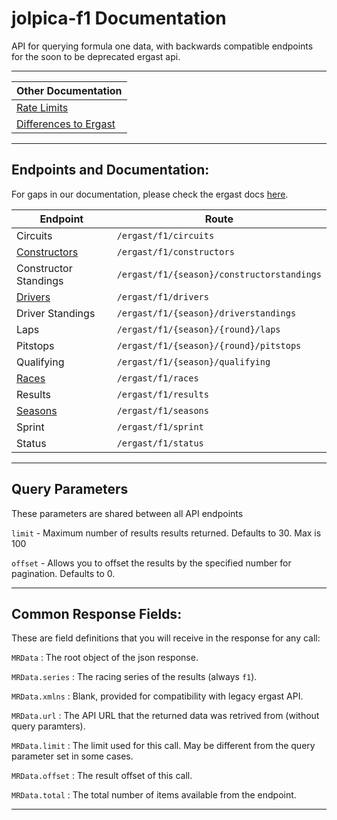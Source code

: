 # jolpica-f1 Documentation

API for querying formula one data, with backwards compatible endpoints for the soon to be deprecated ergast api.

---
| Other Documentation
|-
| [Rate Limits](/docs/rate_limits.md)
| [Differences to Ergast](/docs/ergast_differences.md)

---

## Endpoints and Documentation:
For gaps in our documentation, please check the ergast docs [here](http://ergast.com/mrd/). 

| Endpoint                                          | Route |
|-----                                              |-----|
| Circuits                                          | `/ergast/f1/circuits` |
| [Constructors](/docs/endpoints/constructors.md)   | `/ergast/f1/constructors`|
| Constructor Standings                             | `/ergast/f1/{season}/constructorstandings`|
| [Drivers](/docs/endpoints/drivers.md)             | `/ergast/f1/drivers`|
| Driver Standings                                  | `/ergast/f1/{season}/driverstandings`|
| Laps                                              | `/ergast/f1/{season}/{round}/laps`|
| Pitstops                                          | `/ergast/f1/{season}/{round}/pitstops`|
| Qualifying                                        | `/ergast/f1/{season}/qualifying`|
| [Races](/docs/endpoitns/races.md)                 | `/ergast/f1/races`|
| Results                                           | `/ergast/f1/results`|
| [Seasons](/docs/endpoints/seasons.md)             | `/ergast/f1/seasons`|
| Sprint                                            | `/ergast/f1/sprint`|
| Status                                            |  `/ergast/f1/status`|

---

## Query Parameters

These parameters are shared between all API endpoints

`limit` - Maximum number of results results returned. Defaults to 30. Max is 100

`offset` - Allows you to offset the results by the specified number for pagination. Defaults to 0.

---

## Common Response Fields:

These are field definitions that you will receive in the response for any call:

`MRData` : The root object of the json response.

`MRData.series` : The racing series of the results (always `f1`).

`MRData.xmlns` : Blank, provided for compatibility with legacy ergast API.

`MRData.url` : The API URL that the returned data was retrived from (without query paramters).

`MRData.limit` : The limit used for this call. May be different from the query parameter set in some cases.

`MRData.offset` : The result offset of this call.

`MRData.total` : The total number of items available from the endpoint.

---
